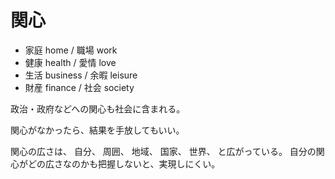 # 関心

-   家庭 home / 職場 work
-   健康 health / 愛情 love
-   生活 business / 余暇 leisure
-   財産 finance / 社会 society

政治・政府などへの関心も社会に含まれる。

関心がなかったら、結果を手放してもいい。

関心の広さは、
自分、
周囲、
地域、
国家、
世界、
と広がっている。
自分の関心がどの広さなのかも把握しないと、実現しにくい。
